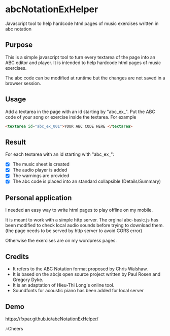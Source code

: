 # abcNotationExHelper
Javascript tool to help hardcode html pages of music exercises written in abc notation

## Purpose
This is a simple javascript tool to turn every textarea of the page into an ABC editor and player. It is intended to help hardcode html pages of music exercises.

The abc code can be modified at runtime but the changes are not saved in a browser session.

## Usage
Add a textarea in the page with an id starting by "abc_ex_". Put the ABC code of your song or exercise inside the textarea. For example
```html
<textarea id="abc_ex_001">YOUR ABC CODE HERE </textarea>
```
## Result
For each textarea with an id starting with "abc_ex_":

* [x] The music sheet is created
* [x] The audio player is added
* [x] The warnings are provided
* [x] The abc code is placed into an standard collapsible (Details/Summary)

## Personal application
I needed an easy way to write html pages to play offline on my mobile. 

It is meant to work with a simple http server. The orginal abc-basic.js has been modified to check local audio sounds before trying to download them. (the page needs to be served by http server to avoid CORS error)

Otherwise the exercises are on my wordpress pages.

## Credits
* It refers to the ABC Notation format proposed by Chris Walshaw.
* It is based on the abcjs open source project written by Paul Rosen and Gregory Dyke.
* It is an adaptation of Hieu-Thi Long's online tool.
* Soundfonts for acoustic piano has been added for local server

## Demo 
https://fxpar.github.io/abcNotationExHelper/

🎶Cheers
